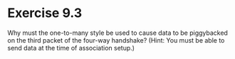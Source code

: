 # Exercise 9.3 
Why must the one-to-many style be used to cause data to be piggybacked on the third packet of the four-way handshake? (Hint: You must be able to send data at the time of association setup.)
